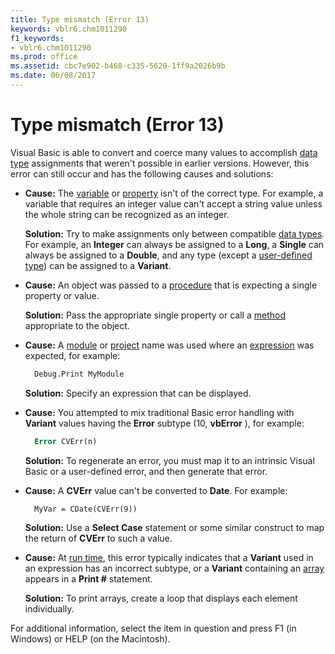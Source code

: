 ```yaml
---
title: Type mismatch (Error 13)
keywords: vblr6.chm1011290
f1_keywords:
- vblr6.chm1011290
ms.prod: office
ms.assetid: cbc7e902-b468-c335-5620-1ff9a2026b9b
ms.date: 06/08/2017
---
```



# Type mismatch (Error 13)

Visual Basic is able to convert and coerce many values to accomplish [data type](vbe-glossary.md) assignments that weren't possible in earlier versions. However, this error can still occur and has the following causes and solutions:

- **Cause:** The [variable](vbe-glossary.md) or [property](vbe-glossary.md) isn't of the correct type. For example, a variable that requires an integer value can't accept a string value unless the whole string can be recognized as an integer.
    
  **Solution:** Try to make assignments only between compatible [data types](vbe-glossary.md). For example, an **Integer** can always be assigned to a **Long**, a **Single** can always be assigned to a **Double**, and any type (except a [user-defined type](vbe-glossary.md)) can be assigned to a **Variant**.
    
- **Cause:** An object was passed to a [procedure](vbe-glossary.md) that is expecting a single property or value.
    
  **Solution:** Pass the appropriate single property or call a [method](vbe-glossary.md) appropriate to the object.
    
- **Cause:** A [module](vbe-glossary.md) or [project](vbe-glossary.md) name was used where an [expression](vbe-glossary.md) was expected, for example:
    
  ```vb
    Debug.Print MyModule 
  ```

  **Solution:** Specify an expression that can be displayed.
    
- **Cause:** You attempted to mix traditional Basic error handling with **Variant** values having the **Error** subtype (10, **vbError** ), for example:
    
  ```vb
    Error CVErr(n) 
  ```

  **Solution:** To regenerate an error, you must map it to an intrinsic Visual Basic or a user-defined error, and then generate that error.
    
- **Cause:** A **CVErr** value can't be converted to **Date**. For example:
    
  ```vb
    MyVar = CDate(CVErr(9)) 
  ```

  **Solution:** Use a **Select Case** statement or some similar construct to map the return of **CVErr** to such a value.
    
- **Cause:** At [run time](vbe-glossary.md), this error typically indicates that a **Variant** used in an expression has an incorrect subtype, or a **Variant** containing an [array](vbe-glossary.md) appears in a **Print #** statement.
    
  **Solution:** To print arrays, create a loop that displays each element individually.
    

For additional information, select the item in question and press F1 (in Windows) or HELP (on the Macintosh).

